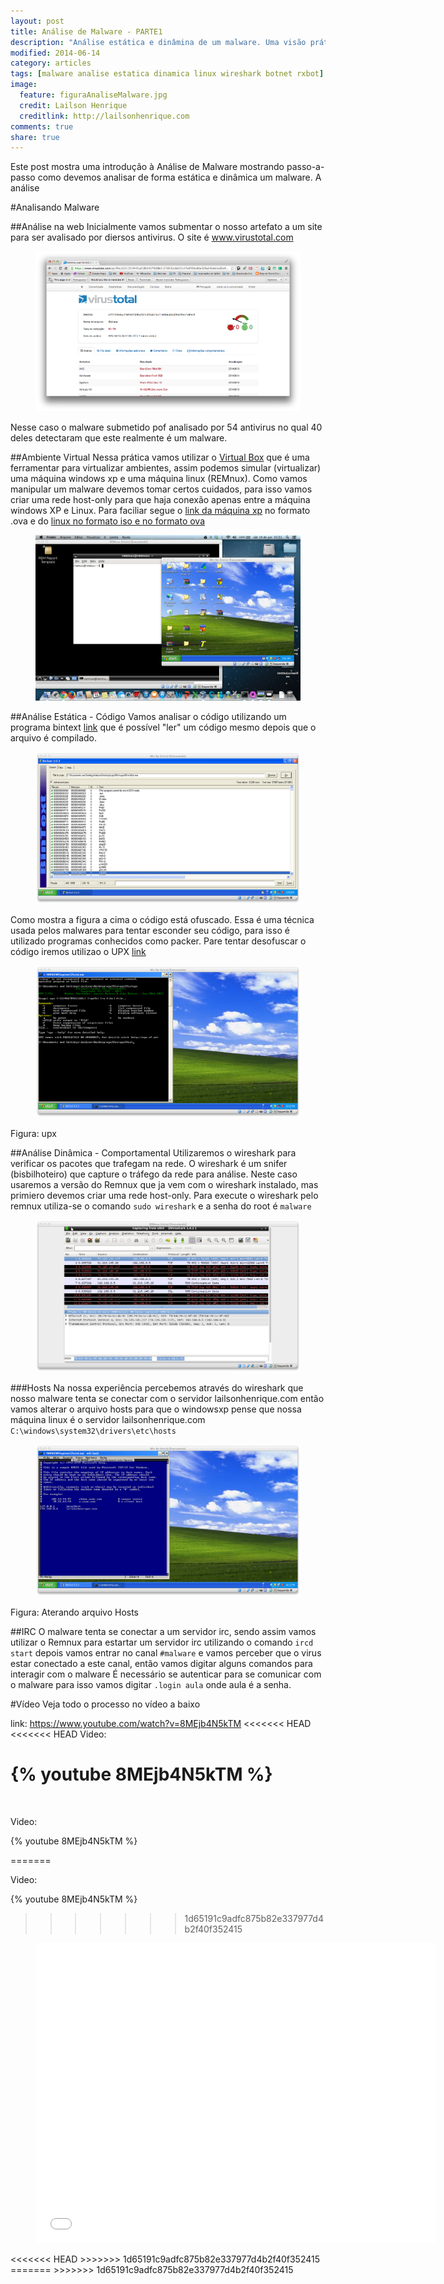 ```yaml
---
layout: post
title: Análise de Malware - PARTE1
description: "Análise estática e dinâmina de um malware. Uma visão prática"
modified: 2014-06-14
category: articles
tags: [malware analise estatica dinamica linux wireshark botnet rxbot]
image:
  feature: figuraAnaliseMalware.jpg
  credit: Lailson Henrique
  creditlink: http://lailsonhenrique.com
comments: true
share: true
---
```


Este post mostra uma introdução à Análise de Malware mostrando passo-a-passo como devemos analisar de forma estática e dinâmica um malware. 
A análise 

#Analisando Malware

##Análise na web
 Inicialmente vamos submentar o nosso artefato a um site para ser avalisado por diersos antivirus. O site é <a href="http://virustotal.com">www.virustotal.com</a>
 <figure>
 	<img src="/images/virustotal.png">
 </figure>
 
Nesse caso o malware submetido pof analisado por 54 antivirus no qual 40 deles detectaram que este realmente é um malware.

##Ambiente Virtual
Nessa prática vamos utilizar o <a href="https://www.virtualbox.org/">Virtual Box</a> que é uma ferramentar para virtualizar ambientes, assim podemos simular (virtualizar) uma máquina windows xp e uma máquina linux (REMnux). 
Como vamos manipular um malware devemos tomar certos cuidados, para isso vamos criar uma rede host-only para que haja conexão apenas entre a máquina windows XP e Linux. 
Para faciliar segue o <a href="https://mega.co.nz/#!rsJx0LRK!a6whtxW014bzH2kDyv03an1hyhqvkwVXyOqBV84pJ5o">link da máquina xp</a> no formato .ova e do <a href="http://sourceforge.net/projects/remnux/files/version5/remnux-5.0-live-cd.iso/download"> linux no formato iso e <a href="http://sourceforge.net/projects/remnux/files/version5/remnux-5.0-ova-public.ova/download">no formato ova</a>
 <figure>
 	<img src="/images/analisemalware/Virtualbox.png">
 </figure>

##Análise Estática - Código
Vamos analisar o código utilizando um programa bintext <a href="http://b2b-download.mcafee.com/products/tools/foundstone/bintext303.zip">link</a> que é possível "ler" um código mesmo depois que o arquivo é compilado.
 <figure>
 	<img src="/images/analisemalware/bintext.png">
 </figure>
 Como mostra a figura a cima o código está ofuscado. Essa é uma técnica usada pelos malwares para tentar esconder seu código, para isso é utilizado programas conhecidos como packer. Pare tentar desofuscar o código iremos utilizao o UPX <a href="http://sourceforge.net/projects/upx/">link</a>
 <figure>
 	<img src="/images/analisemalware/upx.png">
 </figure>
Figura: upx 

##Análise Dinâmica - Comportamental
Utilizaremos o wireshark para verificar os pacotes que trafegam na rede. O wireshark é um snifer (bisbilhoteiro) que capture o tráfego da rede para análise.
Neste caso usaremos a versão do Remnux que ja vem com o wireshark instalado, mas primiero devemos criar uma rede host-only.
Para execute o wireshark pelo remnux utiliza-se o comando `sudo wireshark` e a senha do root é `malware`
 <figure>
 	<img src="/images/analisemalware/wireshark.png">
 </figure>

###Hosts
Na nossa experiência percebemos através do wireshark que nosso malware tenta se conectar com o servidor lailsonhenrique.com então vamos alterar o arquivo hosts para que o windowsxp pense que nossa máquina linux é o servidor lailsonhenrique.com
`C:\windows\system32\drivers\etc\hosts`
 <figure>
 	<img src="/images/analisemalware/hosts.png">
 </figure>
 Figura: Aterando arquivo Hosts
 
##IRC
O malware tenta se conectar a um servidor irc, sendo assim vamos utilizar o Remnux para estartar um servidor irc utilizando o comando `ircd start` depois vamos entrar no canal `#malware` e vamos perceber que o virus estar conectado a este canal, então vamos digitar alguns comandos para interagir com o malware
É necessário se autenticar para se comunicar com o malware para isso vamos digitar `.login aula` onde aula é a senha.

#Vídeo
Veja todo o processo no vídeo a baixo

link: https://www.youtube.com/watch?v=8MEjb4N5kTM
<<<<<<< HEAD
<<<<<<< HEAD
Video:

{% youtube 8MEjb4N5kTM %}
=======
<br>
 
 Video:

{% youtube 8MEjb4N5kTM %}


=======
<br>
 
 Video:

{% youtube 8MEjb4N5kTM %}


>>>>>>> 1d65191c9adfc875b82e337977d4b2f40f352415
<div class="video">
    <figure>
        <iframe width="640" height="480" src="//www.youtube.com/watch?v=8MEjb4N5kTM" frameborder="0" allowfullscreen></iframe>
    </figure>
</div>
<<<<<<< HEAD
>>>>>>> 1d65191c9adfc875b82e337977d4b2f40f352415
=======
>>>>>>> 1d65191c9adfc875b82e337977d4b2f40f352415
